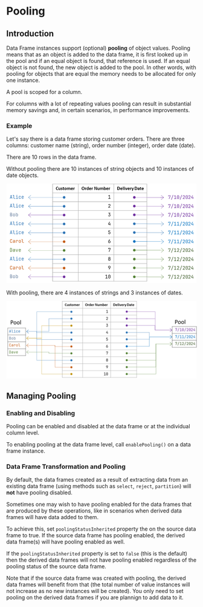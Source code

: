 # Pooling

## Introduction

Data Frame instances support (optional) **pooling** of object values. Pooling means that as an object is added to the data frame, it is first looked up in the pool and if an equal object is found, that reference is used. If an equal object is not found, the new object is added to the pool. In other words, with pooling for objects that are equal the memory needs to be allocated for only one instance.

A pool is scoped for a column. 

For columns with a lot of repeating values pooling can result in substantial memory savings and, in certain scenarios, in performance improvements.

### Example 
Let's say there is a data frame storing customer orders. There are three columns: customer name (string), order number (integer), order date (date).

There are 10 rows in the data frame. 

Without pooling there are 10 instances of string objects and 10 instances of date objects.

![](data_frame_no_pooling.png)

With pooling, there are 4 instances of strings and 3 instances of dates.

![](data_frame_with_pooling.png)

## Managing Pooling

### Enabling and Disabling 

Pooling can be enabled and disabled at the data frame or at the individual column level.

To enabling pooling at the data frame level, call `enablePooling()` on a data frame instance. 

### Data Frame Transformation and Pooling

By default, the data frames created as a result of extracting data from an existing data frame (using methods such as `select`, `reject`, `partition`) will **not** have pooling disabled.

Sometimes one may wish to have pooling enabled for the data frames that are produced by these operations, like in scenarios when derived data frames will have data added to them.

To achieve this, set `poolingStatusInherited` property the on the source data frame to true. If the source data frame has pooling enabled, the derived data frame(s) will have pooling enabled as well.

If the `poolingStatusInherited` property is set to `false` (this is the default) then the derived data frames will not have pooling enabled regardless of the pooling status of the source data frame.

Note that if the source data frame was created with pooling, the derived data frames will benefit from that (the total number of value instances will not increase as no new instances will be created). You only need to set pooling on the derived data frames if you are plannign to add data to it.    